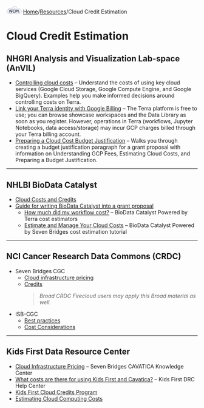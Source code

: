 <img src="https://github.com/NIH-NCPI/.github/blob/main/profile/ncpi-logo-close-crop.png" width="40" alt="NCPI Logo"/> [Home](https://github.com/NIH-NCPI)/[Resources](README.md)/Cloud Credit Estimation

<h1> Cloud Credit Estimation </h1>

<h2> NHGRI Analysis and Visualization Lab-space (AnVIL) </h2>

* [Controlling cloud costs](https://support.terra.bio/hc/en-us/sections/360006459511-Controlling-Cloud-costs) – Understand the costs of using key cloud services (Google Cloud Storage, Google Compute Engine, and Google BigQuery). Examples help you make informed decisions around controlling costs on Terra.
* [Link your Terra identity with Google Billing](https://support.terra.bio/hc/en-us/articles/360026182251-How-to-set-up-billing-projects-and-Google-Billing-Accounts) – The Terra platform is free to use; you can browse showcase workspaces and the Data Library as soon as you register. However, operations in Terra (workflows, Jupyter Notebooks, data access/storage) may incur GCP charges billed through your Terra billing account.
* [Preparing a Cloud Cost Budget Justification](https://anvilproject.org/learn/control-cloud-costs/budget-templates) – Walks you through creating a budget justification paragraph for a grant proposal with information on Understanding GCP Fees, Estimating Cloud Costs, and Preparing a Budget Justification.

---

<h2> NHLBI BioData Catalyst </h2>

* [Cloud Costs and Credits](https://biodatacatalyst.nhlbi.nih.gov/resources/cloud-credits)  
* [Guide for writing BioData Catalyst into a grant proposal](https://bdcatalyst.gitbook.io/biodata-catalyst-documentation/written-documentation/getting-started/writing-biodata-catalyst-into-a-grant-proposal)  
  * [How much did my workflow cost?](https://support.terra.bio/hc/en-us/articles/360037862771-How-much-did-a-workflow-analysis-cost-#h_01EX5EDKS3JTYAGNN5NYH7NNZT) – BioData Catalyst Powered by Terra cost estimators  
  * [Estimate and Manage Your Cloud Costs](https://sb-biodatacatalyst.readme.io/docs/estimate-and-manage-your-cloud-costs) – BioData Catalyst Powered by Seven Bridges cost estimation tutorial  

---

<h2> NCI Cancer Research Data Commons (CRDC) </h2>

* Seven Bridges CGC  
  * [Cloud infrastructure pricing](https://docs.cancergenomicscloud.org/docs/about-pricing)  
  * [Credits](https://docs.cancergenomicscloud.org/docs/credits)  
    > *Broad CRDC Firecloud users may apply this Broad material as well.*
* ISB-CGC  
  * [Best practices](https://isb-cancer-genomics-cloud.readthedocs.io/en/latest/sections/BestPractices.html)  
  * [Cost Considerations](https://isb-cancer-genomics-cloud.readthedocs.io/en/latest/sections/gcp-info/Workflow-Costs.html)  

---

<h2> Kids First Data Resource Center </h2>

* [Cloud Infrastructure Pricing](https://docs.cavatica.org/docs/cloud-infrastructure-pricing) – Seven Bridges CAVATICA Knowledge Center  
* [What costs are there for using Kids First and Cavatica?](https://d3b.notion.site/What-costs-are-there-for-using-Kids-First-data-and-Cavatica-860ec33e18ee41fd995145ee35b884d6) – Kids First DRC Help Center
* [Kids First Cloud Credits Program](https://github.com/kids-first/kf-cloud-credits)
* [Estimating Cloud Computing Costs](https://github.com/kids-first/kf-cloud-credits/blob/main/estimatingcosts.md)  
